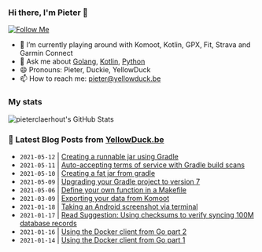 ### Hi there, I'm Pieter 👋  
[![Follow Me](https://img.shields.io/github/followers/pieterclaerhout?label=Follow&style=social)](https://github.com/pieterclaerhout)

- 🌱 I’m currently playing around with Komoot, Kotlin, GPX, Fit, Strava and Garmin Connect
- 💬 Ask me about [Golang](https://golang.org), [Kotlin](http://kotlinlang.org), [Python](https://www.python.org)
- 😄 Pronouns: Pieter, Duckie, YellowDuck
- 📫 How to reach me: pieter@yellowduck.be

### My stats

![pieterclaerhout's GitHub Stats](https://github-readme-stats.vercel.app/api?username=pieterclaerhout&show_icons=true&count_private=true&line_height=40)

### 📩 Latest Blog Posts from [YellowDuck.be](https://www.yellowduck.be/)
<!-- BLOG-POST-LIST:START -->
- `2021-05-12` | [Creating a runnable jar using Gradle](https://www.yellowduck.be/creating-a-runnable-jar-using-gradle?utm_source=Creating+a+runnable+jar+using+Gradle&utm_medium=RSS&utm_campaign=RSS+Reader)  
- `2021-05-11` | [Auto-accepting terms of service with Gradle build scans](https://www.yellowduck.be/auto-accepting-terms-of-service-with-gradle-build-scans?utm_source=Auto-accepting+terms+of+service+with+Gradle+build+scans&utm_medium=RSS&utm_campaign=RSS+Reader)  
- `2021-05-10` | [Creating a fat jar from gradle](https://www.yellowduck.be/creating-a-fat-jar-from-gradle?utm_source=Creating+a+fat+jar+from+gradle&utm_medium=RSS&utm_campaign=RSS+Reader)  
- `2021-05-09` | [Upgrading your Gradle project to version 7](https://www.yellowduck.be/upgrading-your-gradle-project-to-version-7?utm_source=Upgrading+your+Gradle+project+to+version+7&utm_medium=RSS&utm_campaign=RSS+Reader)  
- `2021-05-06` | [Define your own function in a Makefile](https://www.yellowduck.be/define-your-own-function-in-a-makefile?utm_source=Define+your+own+function+in+a+Makefile&utm_medium=RSS&utm_campaign=RSS+Reader)  
- `2021-03-09` | [Exporting your data from Komoot](https://www.yellowduck.be/exporting-your-data-from-komoot?utm_source=Exporting+your+data+from+Komoot&utm_medium=RSS&utm_campaign=RSS+Reader)  
- `2021-01-18` | [Taking an Android screenshot via terminal](https://www.yellowduck.be/taking-an-android-screenshot-via-terminal?utm_source=Taking+an+Android+screenshot+via+terminal&utm_medium=RSS&utm_campaign=RSS+Reader)  
- `2021-01-17` | [Read Suggestion: Using checksums to verify syncing 100M database records](https://www.yellowduck.be/read-suggestion-using-checksums-to-verify-syncing-100m-database-records?utm_source=Read+Suggestion%3A+Using+checksums+to+verify+syncing+100M+database+records&utm_medium=RSS&utm_campaign=RSS+Reader)  
- `2021-01-16` | [Using the Docker client from Go part 2](https://www.yellowduck.be/using-the-docker-client-from-go-part-2?utm_source=Using+the+Docker+client+from+Go+part+2&utm_medium=RSS&utm_campaign=RSS+Reader)  
- `2021-01-14` | [Using the Docker client from Go part 1](https://www.yellowduck.be/using-the-docker-client-from-go-part-1?utm_source=Using+the+Docker+client+from+Go+part+1&utm_medium=RSS&utm_campaign=RSS+Reader)  

<!-- BLOG-POST-LIST:END -->
